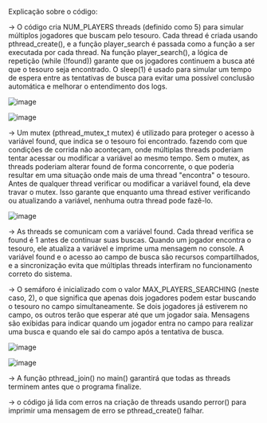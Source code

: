 Explicação sobre o código:

-> O código cria NUM_PLAYERS threads (definido como 5) para simular múltiplos jogadores que buscam pelo tesouro. Cada thread é criada usando pthread_create(), e a função player_search é passada como a função a ser executada por cada thread. Na função player_search(), a lógica de repetição (while (!found)) garante que os jogadores continuem a busca até que o tesouro seja encontrado. O sleep(1) é usado para simular um tempo de espera entre as tentativas de busca para evitar uma possível conclusão automática e melhorar o entendimento dos logs.

![image](https://github.com/user-attachments/assets/0529ccc6-ed7b-4192-aaf9-e70d132ecdd9)

![image](https://github.com/user-attachments/assets/fbcfadb8-2f91-4449-818e-13aa428e3953)

-> Um mutex (pthread_mutex_t mutex) é utilizado para proteger o acesso à variável found, que indica se o tesouro foi encontrado. fazendo com que condições de corrida não aconteçam, onde múltiplas threads poderiam tentar acessar ou modificar a variável ao mesmo tempo. Sem o mutex, as threads poderiam alterar found de forma concorrente, o que poderia resultar em uma situação onde mais de uma thread "encontra" o tesouro. Antes de qualquer thread verificar ou modificar a variável found, ela deve travar o mutex. Isso garante que enquanto uma thread estiver verificando ou atualizando a variável, nenhuma outra thread pode fazê-lo.

![image](https://github.com/user-attachments/assets/a8965797-c2e7-4ebe-ba3d-97d4dbb57e77)

-> As threads se comunicam com a variável found. Cada thread verifica se found é 1 antes de continuar suas buscas. Quando um jogador encontra o tesouro, ele atualiza a variável e imprime uma mensagem no console. A variável found e o acesso ao campo de busca são recursos compartilhados, e a sincronização evita que múltiplas threads interfiram no funcionamento correto do sistema.

-> O semáforo é inicializado com o valor MAX_PLAYERS_SEARCHING (neste caso, 2), o que significa que apenas dois jogadores podem estar buscando o tesouro no campo simultaneamente. Se dois jogadores já estiverem no campo, os outros terão que esperar até que um jogador saia. Mensagens são exibidas para indicar quando um jogador entra no campo para realizar uma busca e quando ele sai do campo após a tentativa de busca.

![image](https://github.com/user-attachments/assets/4ebcef4c-1a05-45a4-a67b-30a3e0c9985d)

![image](https://github.com/user-attachments/assets/c71b1317-2f3d-4d58-a58a-373e9a290e45)

-> A função pthread_join() no main() garantirá que todas as threads terminem antes que o programa finalize.

-> o código já lida com erros na criação de threads usando perror() para imprimir uma mensagem de erro se pthread_create() falhar.
